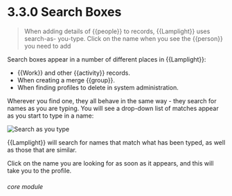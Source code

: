 # 3.3.0 Search Boxes

> When adding details of {{people}} to records, {{Lamplight}} uses search-as- you-type. Click on the name when you see the {{person}} you need to add



Search boxes appear in a number of different places in {{Lamplight}}:

- {{Work}} and other {{activity}} records.
- When creating a merge {{group}}.
- When finding profiles to delete in system administration.

Wherever you find one, they all behave in the same way - they search for names as you are typing. You will see a drop-down list of matches appear as you start to type in a name:

![Search as you type](27a.png)

{{Lamplight}} will search for names that match what has been typed, as well as those that are similar.

Click on the name you are looking for as soon as it appears, and this will take you to the profile. 


###### core module

